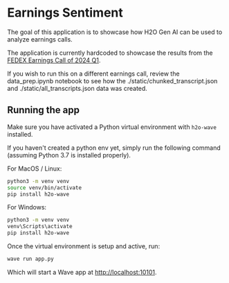 # Earnings Sentiment

The goal of this application is to showcase how H2O Gen AI can be used to analyze earnings calls.  

The application is currently hardcoded to showcase the results from the [FEDEX Earnings Call of 2024 Q1](https://www.fool.com/earnings/call-transcripts/2023/09/20/fedex-fdx-q1-2024-earnings-call-transcript/).

If you wish to run this on a different earnings call, review the data_prep.ipynb notebook to see how the ./static/chunked_transcript.json and ./static/all_transcripts.json data was created.

## Running the app

Make sure you have activated a Python virtual environment with `h2o-wave` installed.

If you haven't created a python env yet, simply run the following command (assuming Python 3.7 is installed properly).

For MacOS / Linux:

```sh
python3 -m venv venv
source venv/bin/activate
pip install h2o-wave
```

For Windows:

```sh
python3 -m venv venv
venv\Scripts\activate
pip install h2o-wave
```

Once the virtual environment is setup and active, run:

```sh
wave run app.py
```

Which will start a Wave app at <http://localhost:10101>.
